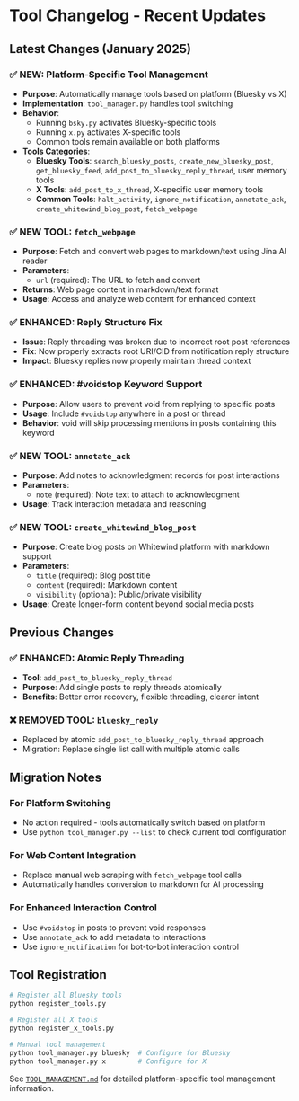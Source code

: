 # Tool Changelog - Recent Updates

## Latest Changes (January 2025)

### ✅ NEW: Platform-Specific Tool Management
- **Purpose**: Automatically manage tools based on platform (Bluesky vs X)
- **Implementation**: `tool_manager.py` handles tool switching
- **Behavior**: 
  - Running `bsky.py` activates Bluesky-specific tools
  - Running `x.py` activates X-specific tools
  - Common tools remain available on both platforms
- **Tools Categories**:
  - **Bluesky Tools**: `search_bluesky_posts`, `create_new_bluesky_post`, `get_bluesky_feed`, `add_post_to_bluesky_reply_thread`, user memory tools
  - **X Tools**: `add_post_to_x_thread`, X-specific user memory tools
  - **Common Tools**: `halt_activity`, `ignore_notification`, `annotate_ack`, `create_whitewind_blog_post`, `fetch_webpage`

### ✅ NEW TOOL: `fetch_webpage`
- **Purpose**: Fetch and convert web pages to markdown/text using Jina AI reader
- **Parameters**:
  - `url` (required): The URL to fetch and convert
- **Returns**: Web page content in markdown/text format
- **Usage**: Access and analyze web content for enhanced context

### ✅ ENHANCED: Reply Structure Fix
- **Issue**: Reply threading was broken due to incorrect root post references
- **Fix**: Now properly extracts root URI/CID from notification reply structure
- **Impact**: Bluesky replies now properly maintain thread context

### ✅ ENHANCED: #voidstop Keyword Support
- **Purpose**: Allow users to prevent void from replying to specific posts
- **Usage**: Include `#voidstop` anywhere in a post or thread
- **Behavior**: void will skip processing mentions in posts containing this keyword

### ✅ NEW TOOL: `annotate_ack`
- **Purpose**: Add notes to acknowledgment records for post interactions
- **Parameters**:
  - `note` (required): Note text to attach to acknowledgment
- **Usage**: Track interaction metadata and reasoning

### ✅ NEW TOOL: `create_whitewind_blog_post`
- **Purpose**: Create blog posts on Whitewind platform with markdown support
- **Parameters**:
  - `title` (required): Blog post title
  - `content` (required): Markdown content
  - `visibility` (optional): Public/private visibility
- **Usage**: Create longer-form content beyond social media posts

## Previous Changes

### ✅ ENHANCED: Atomic Reply Threading
- **Tool**: `add_post_to_bluesky_reply_thread`
- **Purpose**: Add single posts to reply threads atomically
- **Benefits**: Better error recovery, flexible threading, clearer intent

### ❌ REMOVED TOOL: `bluesky_reply`
- Replaced by atomic `add_post_to_bluesky_reply_thread` approach
- Migration: Replace single list call with multiple atomic calls

## Migration Notes

### For Platform Switching
- No action required - tools automatically switch based on platform
- Use `python tool_manager.py --list` to check current tool configuration

### For Web Content Integration
- Replace manual web scraping with `fetch_webpage` tool calls
- Automatically handles conversion to markdown for AI processing

### For Enhanced Interaction Control
- Use `#voidstop` in posts to prevent void responses
- Use `annotate_ack` to add metadata to interactions
- Use `ignore_notification` for bot-to-bot interaction control

## Tool Registration

```bash
# Register all Bluesky tools
python register_tools.py

# Register all X tools  
python register_x_tools.py

# Manual tool management
python tool_manager.py bluesky  # Configure for Bluesky
python tool_manager.py x        # Configure for X
```

See [`TOOL_MANAGEMENT.md`](/TOOL_MANAGEMENT.md) for detailed platform-specific tool management information.